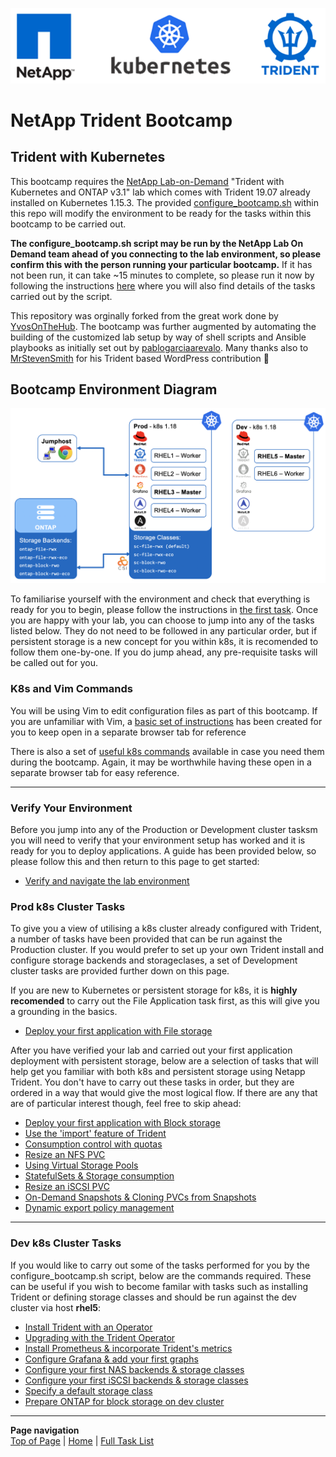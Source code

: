 <p align="center"><img src="images/k8s-header.png"></p>

# NetApp Trident Bootcamp

## Trident with Kubernetes

This bootcamp requires the [NetApp Lab-on-Demand](https://labondemand.netapp.com/) "Trident with Kubernetes and ONTAP v3.1" lab which comes with Trident 19.07 already installed on Kubernetes 1.15.3. The provided [configure_bootcamp.sh](trident_with_k8s/deploy/configure_bootcamp.sh) within this repo will modify the environment to be ready for the tasks within this bootcamp to be carried out.

**The configure_bootcamp.sh script may be run by the NetApp Lab On Demand team ahead of you connecting to the lab environment, so please confirm this with the person running your particular bootcamp.**  If it has not been run, it can take ~15 minutes to complete, so please run it now by following the instructions [here](trident_with_k8s/tasks/configure_bootcamp) where you will also find details of the tasks carried out by the script.

This repository was orginally forked from the great work done by [YvosOnTheHub](<https://github.com/YvosOnTheHub/LabNetApp>). The bootcamp was further augmented by automating the building of the customized lab setup by way of shell scripts and Ansible playbooks as initially set out by [pablogarciaarevalo](<https://github.com/pablogarciaarevalo/demo-trident>). Many thanks also to [MrStevenSmith](<https://github.com/MrStevenSmith/Trident-WordPress-Application>) for his Trident based WordPress contribution :clap:  

## Bootcamp Environment Diagram

<p align="center"><img src="images/lab-diagram.png"></p>

To familiarise yourself with the environment and check that everything is ready for you to begin, please follow the instructions in [the first task](trident_with_k8s/tasks/verify_lab).  Once you are happy with your lab, you can choose to jump into any of the tasks listed below.  They do not need to be followed in any particular order, but if persistent storage is a new concept for you within k8s, it is recomended to follow them one-by-one.  If you do jump ahead, any pre-requisite tasks will be called out for you.

### K8s and Vim Commands

You will be using Vim to edit configuration files as part of this bootcamp.  If you are unfamiliar with Vim, a [basic set of instructions](trident_with_k8s/tasks/vim) has been created for you to keep open in a separate browser tab for reference

There is also a set of [useful k8s commands](trident_with_k8s/tasks/useful_commands) available in case you need them during the bootcamp.  Again, it may be worthwhile having these open in a separate browser tab for easy reference.

---------

### Verify Your Environment

Before you jump into any of the Production or Development cluster tasksm you will need to verify that your environment setup has worked and it is ready for you to deploy applications.  A guide has been provided below, so please follow this and then return to this page to get started:

* [Verify and navigate the lab environment](trident_with_k8s/tasks/verify_lab)  

### Prod k8s Cluster Tasks

To give you a view of utilising a k8s cluster already configured with Trident, a number of tasks have been provided that can be run against the Production cluster.  If you would prefer to set up your own Trident install and configure storage backends and storageclases, a set of Development cluster tasks are provided further down on this page.

If you are new to Kubernetes or persistent storage for k8s, it is **highly recomended** to carry out the File Application task first, as this will give you a grounding in the basics.

* [Deploy your first application with File storage](trident_with_k8s/tasks/file_app)  

After you have verified your lab and carried out your first application deployment with persistent storage, below are a selection of tasks that will help get you familiar with both k8s and persistent storage using Netapp Trident.  You don't have to carry out these tasks in order, but they are ordered in a way that would give the most logical flow.  If there are any that are of particular interest though, feel free to skip ahead:

* [Deploy your first application with Block storage](trident_with_k8s/tasks/block_app)  
* [Use the 'import' feature of Trident](trident_with_k8s/tasks/pv_import)  
* [Consumption control with quotas](trident_with_k8s/tasks/quotas)  
* [Resize an NFS PVC](trident_with_k8s/tasks/resize_file)  
* [Using Virtual Storage Pools](trident_with_k8s/tasks/storage_pools)  
* [StatefulSets & Storage consumption](trident_with_k8s/tasks/statefulsets)  
* [Resize an iSCSI PVC](trident_with_k8s/tasks/resize_block)  
* [On-Demand Snapshots & Cloning PVCs from Snapshots](trident_with_k8s/tasks/snapshots_clones)  
* [Dynamic export policy management](trident_with_k8s/tasks/dynamic_exports)  

---------

### Dev k8s Cluster Tasks

If you would like to carry out some of the tasks performed for you by the configure_bootcamp.sh script, below are the commands required.  These can be useful if you wish to become familar with tasks such as installing Trident or defining storage classes and should be run against the dev cluster via host **rhel5**:

* [Install Trident with an Operator](trident_with_k8s/tasks/trident_install)  
* [Upgrading with the Trident Operator](trident_with_k8s/tasks//trident_upgrade)  
* [Install Prometheus & incorporate Trident's metrics](trident_with_k8s/tasks/config_prometheus)  
* [Configure Grafana & add your first graphs](trident_with_k8s/tasks/config_grafana)  
* [Configure your first NAS backends & storage classes](trident_with_k8s/tasks/config_file)  
* [Configure your first iSCSI backends & storage classes](trident_with_k8s/tasks/config_block)  
* [Specify a default storage class](trident_with_k8s/tasks/default_sc)  
* [Prepare ONTAP for block storage on dev cluster](trident_with_k8s/tasks/ontap_block)  

---------
**Page navigation**  
[Top of Page](#top) | [Home](/README.md) | [Full Task List](/README.md#prod-k8s-cluster-tasks)
